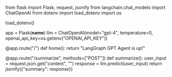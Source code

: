 from flask import Flask, request, jsonify
from langchain.chat_models import ChatOpenAI
from dotenv import load_dotenv
import os

load_dotenv()

app = Flask(__name__)
llm = ChatOpenAI(model="gpt-4", temperature=0, openai_api_key=os.getenv("OPENAI_API_KEY"))

@app.route("/")
def home():
    return "LangGraph GPT Agent is up!"

@app.route("/summarize", methods=["POST"])
def summarize():
    user_input = request.json.get("content", "")
    response = llm.predict(user_input)
    return jsonify({"summary": response})

